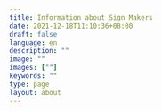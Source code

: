 ```yaml
---
title: Information about Sign Makers 
date: 2021-12-18T11:10:36+08:00
draft: false
language: en
description: ""
image: ""
images: [""]
keywords: ""
type: page
layout: about
---
```

